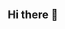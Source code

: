 ## Hi there 👋

<!--
**Kuca69/Kuca69** is a ✨ _special_ ✨ repository because its `README.md` (this file) appears on your GitHub profile.

Here are some ideas to get you started:

- 🌱 I’m currently learning Java, Python 
- 😄 Pronouns: Stu/pid
- ⚡ Fun fact: I dont think fun facts are funny. 
-->
